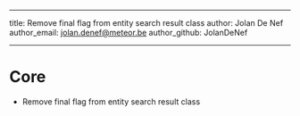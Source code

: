---
title: Remove final flag from entity search result class
author: Jolan De Nef
author_email: jolan.denef@meteor.be
author_github: JolanDeNef
___
# Core
* Remove final flag from entity search result class
